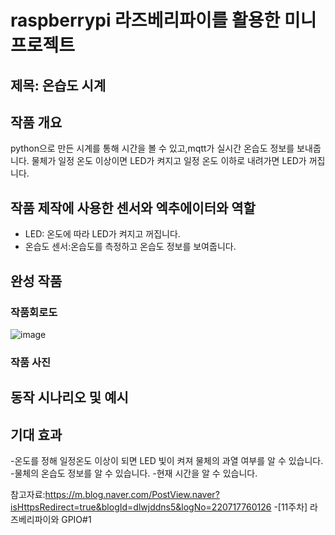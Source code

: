 # raspberrypi 라즈베리파이를 활용한 미니 프로젝트

## 제목: 온습도 시계

## 작품 개요
python으로 만든 시계를 통해 시간을 볼 수 있고,mqtt가 실시간 온습도 정보를 보내줍니다.
물체가 일정 온도 이상이면 LED가 켜지고 일정 온도 이하로 내려가면 LED가 꺼집니다.

## 작품 제작에 사용한 센서와 엑추에이터와 역할
- LED: 온도에 따라 LED가 켜지고 꺼집니다.
- 온습도 센서:온습도를 측정하고 온습도 정보를 보여줍니다.  
## 완성 작품

### 작품회로도
![image](https://github.com/lasowl/raspberrypi/assets/116951813/6e5ba0d3-8f69-4c41-bc45-e225aa9b2ebc)

### 작품 사진

## 동작 시나리오 및 예시

## 기대 효과
-온도를 정해 일정온도 이상이 되면 LED 빛이 켜져 물체의 과열 여부를 알 수 있습니다. 
-물체의 온습도 정보를 알 수 있습니다.
-현재 시간을 알 수 있습니다.


참고자료:https://m.blog.naver.com/PostView.naver?isHttpsRedirect=true&blogId=dlwjddns5&logNo=220717760126
-[11주차] 라즈베리파이와 GPIO#1
